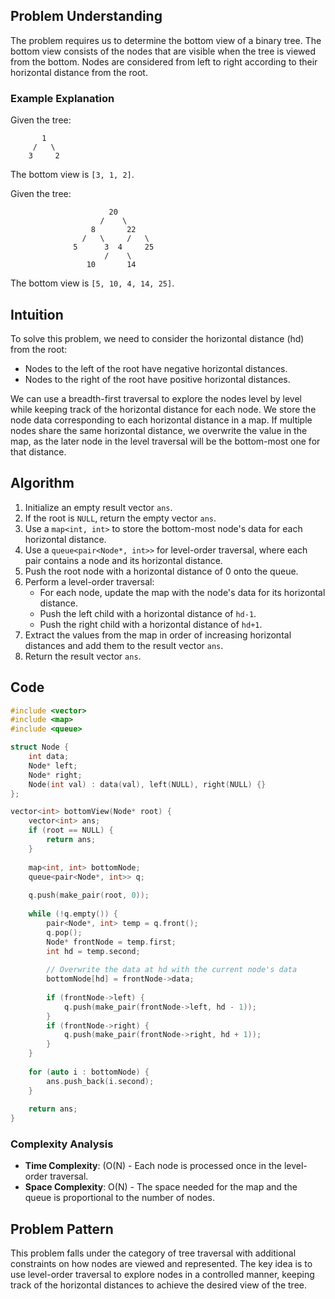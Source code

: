 ## Problem Understanding

The problem requires us to determine the bottom view of a binary tree. The bottom view consists of the nodes that are visible when the tree is viewed from the bottom. Nodes are considered from left to right according to their horizontal distance from the root.

### Example Explanation

Given the tree:

```
       1
     /   \
    3     2
```

The bottom view is `[3, 1, 2]`.

Given the tree:

```
                      20
                    /    \
                  8       22
                /   \     /   \
              5      3  4     25
                     /    \      
                 10       14
```

The bottom view is `[5, 10, 4, 14, 25]`.

## Intuition

To solve this problem, we need to consider the horizontal distance (hd) from the root:
- Nodes to the left of the root have negative horizontal distances.
- Nodes to the right of the root have positive horizontal distances.

We can use a breadth-first traversal to explore the nodes level by level while keeping track of the horizontal distance for each node. We store the node data corresponding to each horizontal distance in a map. If multiple nodes share the same horizontal distance, we overwrite the value in the map, as the later node in the level traversal will be the bottom-most one for that distance.

## Algorithm

1. Initialize an empty result vector `ans`.
2. If the root is `NULL`, return the empty vector `ans`.
3. Use a `map<int, int>` to store the bottom-most node's data for each horizontal distance.
4. Use a `queue<pair<Node*, int>>` for level-order traversal, where each pair contains a node and its horizontal distance.
5. Push the root node with a horizontal distance of 0 onto the queue.
6. Perform a level-order traversal:
    - For each node, update the map with the node's data for its horizontal distance.
    - Push the left child with a horizontal distance of `hd-1`.
    - Push the right child with a horizontal distance of `hd+1`.
7. Extract the values from the map in order of increasing horizontal distances and add them to the result vector `ans`.
8. Return the result vector `ans`.

## Code

```cpp
#include <vector>
#include <map>
#include <queue>

struct Node {
    int data;
    Node* left;
    Node* right;
    Node(int val) : data(val), left(NULL), right(NULL) {}
};

vector<int> bottomView(Node* root) {
    vector<int> ans;
    if (root == NULL) {
        return ans;
    }
    
    map<int, int> bottomNode;
    queue<pair<Node*, int>> q;
    
    q.push(make_pair(root, 0));
    
    while (!q.empty()) {
        pair<Node*, int> temp = q.front();
        q.pop();
        Node* frontNode = temp.first;
        int hd = temp.second;
        
        // Overwrite the data at hd with the current node's data
        bottomNode[hd] = frontNode->data;
        
        if (frontNode->left) {
            q.push(make_pair(frontNode->left, hd - 1));
        }
        if (frontNode->right) {
            q.push(make_pair(frontNode->right, hd + 1));
        }
    }
    
    for (auto i : bottomNode) {
        ans.push_back(i.second);
    }
    
    return ans;
}
```


### Complexity Analysis
- **Time Complexity**: (O(N) - Each node is processed once in the level-order traversal.
- **Space Complexity**: O(N) - The space needed for the map and the queue is proportional to the number of nodes.

## Problem Pattern
This problem falls under the category of tree traversal with additional constraints on how nodes are viewed and represented. The key idea is to use level-order traversal to explore nodes in a controlled manner, keeping track of the horizontal distances to achieve the desired view of the tree.
